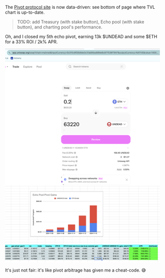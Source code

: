 The [Pivot protocol site](https://pivoteur.github.io/) is now data-driven:
see bottom of page where TVL chart is up-to-date.

> TODO: add Treasury (with stake button), Echo pool (with stake button), and charting pool's performance.

Oh, and I closed my 5th echo pivot, earning 13k $UNDEAD and some $ETH for a 33% ROI / 2k% APR. 

![Close echo pivot with uniswap](imgs/01a-close-echo-pivot.png)
![33% ROI / 2k% APR](imgs/01b-pivot-gains.png)

It's just not fair: it's like pivot arbitrage has given me a cheat-code. 😅

